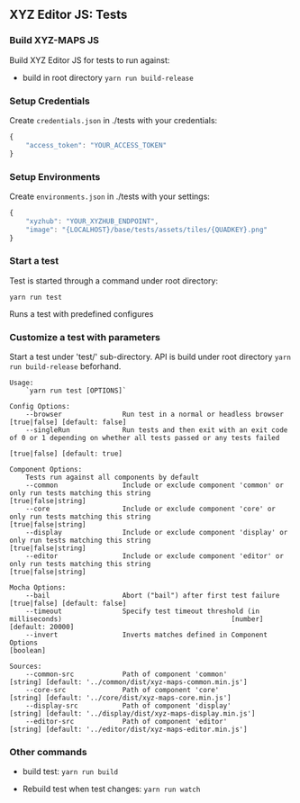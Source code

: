## XYZ Editor JS: Tests

### Build XYZ-MAPS JS

Build XYZ Editor JS for tests to run against:

* build in root directory `yarn run build-release`

### Setup Credentials

Create `credentials.json` in ./tests with your credentials:
```javascript
{
    "access_token": "YOUR_ACCESS_TOKEN"
}
```
### Setup Environments

Create `environments.json` in ./tests with your settings:
```javascript
{
    "xyzhub": "YOUR_XYZHUB_ENDPOINT",
    "image": "{LOCALHOST}/base/tests/assets/tiles/{QUADKEY}.png"
}
```

### Start a test

Test is started through a command under root directory:
   ```
   yarn run test
   ```
Runs a test with predefined configures

### Customize a test with parameters

Start a test under 'test/' sub-directory. API is build under root directory `yarn run build-release` beforhand.

    Usage:
        `yarn run test [OPTIONS]`

    Config Options:
        --browser               Run test in a normal or headless browser                                             [true|false] [default: false]
        --singleRun             Run tests and then exit with an exit code of 0 or 1 depending on whether all tests passed or any tests failed
                                                                                                                      [true|false] [default: true]

    Component Options:
        Tests run against all components by default
        --common                Include or exclude component 'common' or only run tests matching this string                    [true|false|string]
        --core                  Include or exclude component 'core' or only run tests matching this string                      [true|false|string]
        --display               Include or exclude component 'display' or only run tests matching this string                   [true|false|string]
        --editor                Include or exclude component 'editor' or only run tests matching this string                    [true|false|string]

    Mocha Options:
        --bail                  Abort ("bail") after first test failure                                               [true|false] [default: false]
        --timeout               Specify test timeout threshold (in milliseconds)                                          [number] [default: 20000]
        --invert                Inverts matches defined in Component Options                                                                        [boolean]

    Sources:
        --common-src            Path of component 'common'                              [string] [default: '../common/dist/xyz-maps-common.min.js']
        --core-src              Path of component 'core'                                    [string] [default: '../core/dist/xyz-maps-core.min.js']
        --display-src           Path of component 'display'                           [string] [default: '../display/dist/xyz-maps-display.min.js']
        --editor-src            Path of component 'editor'                              [string] [default: '../editor/dist/xyz-maps-editor.min.js']

### Other commands

  * build test: `yarn run build`

  * Rebuild test when test changes: `yarn run watch`
